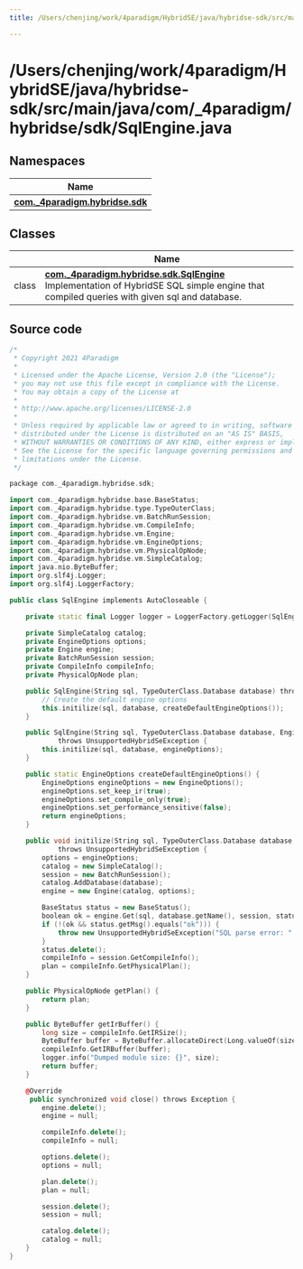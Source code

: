 ```yaml
---
title: /Users/chenjing/work/4paradigm/HybridSE/java/hybridse-sdk/src/main/java/com/_4paradigm/hybridse/sdk/SqlEngine.java

---
```

# /Users/chenjing/work/4paradigm/HybridSE/java/hybridse-sdk/src/main/java/com/_4paradigm/hybridse/sdk/SqlEngine.java

## Namespaces

| Name           |
| -------------- |
| **[com._4paradigm.hybridse.sdk](/hybridse/usage/api/java/Namespaces/namespacecom_1_1__4paradigm_1_1hybridse_1_1sdk.md)**  |

## Classes

|                | Name           |
| -------------- | -------------- |
| class | **[com._4paradigm.hybridse.sdk.SqlEngine](/hybridse/usage/api/java/Classes/classcom_1_1__4paradigm_1_1hybridse_1_1sdk_1_1_sql_engine.md)** <br>Implementation of HybridSE SQL simple engine that compiled queries with given sql and database.  |




## Source code

```cpp
/*
 * Copyright 2021 4Paradigm
 *
 * Licensed under the Apache License, Version 2.0 (the "License");
 * you may not use this file except in compliance with the License.
 * You may obtain a copy of the License at
 *
 * http://www.apache.org/licenses/LICENSE-2.0
 *
 * Unless required by applicable law or agreed to in writing, software
 * distributed under the License is distributed on an "AS IS" BASIS,
 * WITHOUT WARRANTIES OR CONDITIONS OF ANY KIND, either express or implied.
 * See the License for the specific language governing permissions and
 * limitations under the License.
 */

package com._4paradigm.hybridse.sdk;

import com._4paradigm.hybridse.base.BaseStatus;
import com._4paradigm.hybridse.type.TypeOuterClass;
import com._4paradigm.hybridse.vm.BatchRunSession;
import com._4paradigm.hybridse.vm.CompileInfo;
import com._4paradigm.hybridse.vm.Engine;
import com._4paradigm.hybridse.vm.EngineOptions;
import com._4paradigm.hybridse.vm.PhysicalOpNode;
import com._4paradigm.hybridse.vm.SimpleCatalog;
import java.nio.ByteBuffer;
import org.slf4j.Logger;
import org.slf4j.LoggerFactory;

public class SqlEngine implements AutoCloseable {

    private static final Logger logger = LoggerFactory.getLogger(SqlEngine.class);

    private SimpleCatalog catalog;
    private EngineOptions options;
    private Engine engine;
    private BatchRunSession session;
    private CompileInfo compileInfo;
    private PhysicalOpNode plan;

    public SqlEngine(String sql, TypeOuterClass.Database database) throws UnsupportedHybridSeException {
        // Create the default engine options
        this.initilize(sql, database, createDefaultEngineOptions());
    }

    public SqlEngine(String sql, TypeOuterClass.Database database, EngineOptions engineOptions)
            throws UnsupportedHybridSeException {
        this.initilize(sql, database, engineOptions);
    }

    public static EngineOptions createDefaultEngineOptions() {
        EngineOptions engineOptions = new EngineOptions();
        engineOptions.set_keep_ir(true);
        engineOptions.set_compile_only(true);
        engineOptions.set_performance_sensitive(false);
        return engineOptions;
    }

    public void initilize(String sql, TypeOuterClass.Database database, EngineOptions engineOptions)
            throws UnsupportedHybridSeException {
        options = engineOptions;
        catalog = new SimpleCatalog();
        session = new BatchRunSession();
        catalog.AddDatabase(database);
        engine = new Engine(catalog, options);

        BaseStatus status = new BaseStatus();
        boolean ok = engine.Get(sql, database.getName(), session, status);
        if (!(ok && status.getMsg().equals("ok"))) {
            throw new UnsupportedHybridSeException("SQL parse error: " + status.getMsg() + "\n" + status.getTrace());
        }
        status.delete();
        compileInfo = session.GetCompileInfo();
        plan = compileInfo.GetPhysicalPlan();
    }

    public PhysicalOpNode getPlan() {
        return plan;
    }

    public ByteBuffer getIrBuffer() {
        long size = compileInfo.GetIRSize();
        ByteBuffer buffer = ByteBuffer.allocateDirect(Long.valueOf(size).intValue());
        compileInfo.GetIRBuffer(buffer);
        logger.info("Dumped module size: {}", size);
        return buffer;
    }

    @Override
     public synchronized void close() throws Exception {
        engine.delete();
        engine = null;

        compileInfo.delete();
        compileInfo = null;

        options.delete();
        options = null;

        plan.delete();
        plan = null;

        session.delete();
        session = null;

        catalog.delete();
        catalog = null;
    }
}
```



